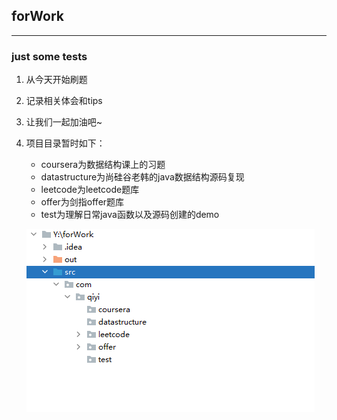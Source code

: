 ## forWork
---
### just some tests
1. 从今天开始刷题
2. 记录相关体会和tips
3. 让我们一起加油吧~
4. 项目目录暂时如下：
   - coursera为数据结构课上的习题
   - datastructure为尚硅谷老韩的java数据结构源码复现
   - leetcode为leetcode题库
   - offer为剑指offer题库
   - test为理解日常java函数以及源码创建的demo
   
   ![项目目录](img.png)